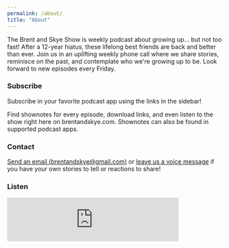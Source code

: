 ```yaml
---
permalink: /about/
title: "About"
---
```


The Brent and Skye Show is weekly podcast about growing up… but not too fast! After a 12-year hiatus, these lifelong best friends are back and better than ever. Join us in an uplifting weekly phone call where we share stories, reminisce on the past, and contemplate who we're growing up to be. Look forward to new episodes every Friday.

### Subscribe

Subscribe in your favorite podcast app using the links in the sidebar!

Find shownotes for every episode, download links, and even listen to the show right here on brentandskye.com. Shownotes can also be found in supported podcast apps.

### Contact

[Send an email (brentandskye@gmail.com)](mailto:brentandskye@gmail.com) or [leave us a voice message](https://anchor.fm/brentandskyke/message) if you have your own stories to tell or reactions to share!

### Listen

<iframe src="https://anchor.fm/brentandskye/embed" height="102px" width="400px" frameborder="0" scrolling="no"></iframe>
